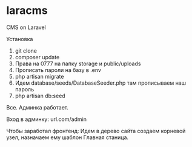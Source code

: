 # laracms
CMS on Laravel

Установка

1. git clone
2. composer update
3. Права на 0777 на папку storage и public/uploads
4. Прописать пароли на базу в .env
5. php artisan migrate
6. Идем database/seeds/DatabaseSeeder.php там прописываем наш пароль
7. php artisan db:seed

Все. Админка работает.

Вход в админку: url.com/admin


Чтобы заработал фронтенд:
Идем в дерево сайта создаем корневой узел, назначаем ему шаблон Главная станица.

